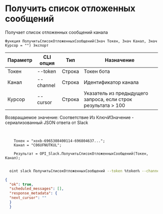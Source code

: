 ﻿---
sidebar_position: 5
---

# Получить список отложенных сообщений
 Получает список отложенных сообщений канала



`Функция ПолучитьСписокОтложенныхСообщений(Знач Токен, Знач Канал, Знач Курсор = "") Экспорт`

  | Параметр | CLI опция | Тип | Назначение |
  |-|-|-|-|
  | Токен | --token | Строка | Токен бота |
  | Канал | --channel | Строка | Идентификатор канала |
  | Курсор | --cursor | Строка | Указатель из предыдущего запроса, если строк результата > 100 |

  
  Возвращаемое значение:   Соответствие Из КлючИЗначение - сериализованный JSON ответа от Slack

<br/>




```bsl title="Пример кода"
    Токен = "xoxb-6965308400114-696804637...";
    Канал = "C06UFNUTKUL";

    Результат = OPI_Slack.ПолучитьСписокОтложенныхСообщений(Токен, Канал);
```



```sh title="Пример команды CLI"
    
  oint slack ПолучитьСписокОтложенныхСообщений --token %token% --channel "C070VPMKN8J" --cursor %cursor%

```

```json title="Результат"
{
  "ok": true,
  "scheduled_messages": [],
  "response_metadata": {
  "next_cursor": ""
  }
  }
```
